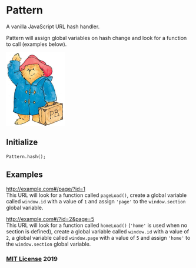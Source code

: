 # Pattern

A vanilla JavaScript URL hash handler.

Pattern will assign global variables on hash change and look for a function to call (examples below).

<img src="pattern.png" width="160" height="200">

## Initialize

```
Pattern.hash();
```

## Examples

http://example.com#/page/?id=1  
This URL will look for a function called ```pageLoad()```, create a global variable called ```window.id``` with a value of ```1``` and assign ```'page'``` to the ```window.section``` global variable.

http://example.com#/?id=2&page=5  
This URL will look for a function called ```homeLoad()``` (```'home'``` is used when no section is defined), create a global variable called ```window.id``` with a value of ```2```, a global variable called ```window.page``` with a value of ```5``` and assign ```'home'``` to the ```window.section``` global variable.

### [MIT License](https://en.wikipedia.org/wiki/MIT_License) 2019

